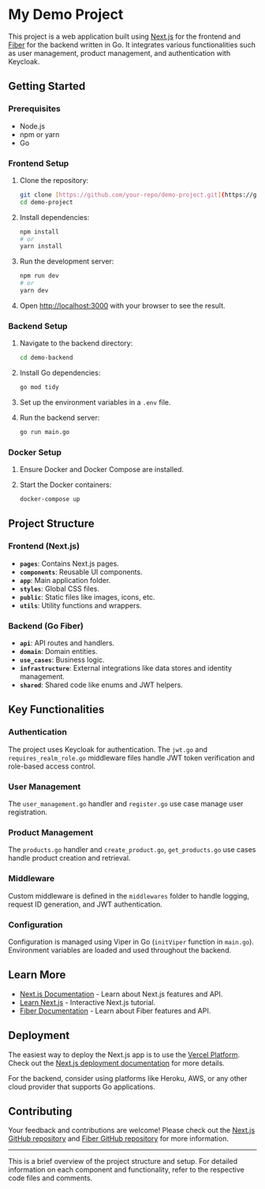 # My Demo Project

This project is a web application built using [Next.js](https://nextjs.org/) for the frontend and [Fiber](https://gofiber.io/) for the backend written in Go. It integrates various functionalities such as user management, product management, and authentication with Keycloak.

## Getting Started

### Prerequisites

- Node.js
- npm or yarn
- Go

### Frontend Setup

1. Clone the repository:
   ```bash
   git clone [https://github.com/your-repo/demo-project.git](https://github.com/vishalbansal28/nextjs-go-fiber)
   cd demo-project
   ```

2. Install dependencies:
   ```bash
   npm install
   # or
   yarn install
   ```

3. Run the development server:
   ```bash
   npm run dev
   # or
   yarn dev
   ```

4. Open [http://localhost:3000](http://localhost:3000) with your browser to see the result.

### Backend Setup

1. Navigate to the backend directory:
   ```bash
   cd demo-backend
   ```

2. Install Go dependencies:
   ```bash
   go mod tidy
   ```

3. Set up the environment variables in a `.env` file.

4. Run the backend server:
   ```bash
   go run main.go
   ```

### Docker Setup

1. Ensure Docker and Docker Compose are installed.

2. Start the Docker containers:
   ```bash
   docker-compose up
   ```

## Project Structure

### Frontend (Next.js)

- **`pages`**: Contains Next.js pages.
- **`components`**: Reusable UI components.
- **`app`**: Main application folder.
- **`styles`**: Global CSS files.
- **`public`**: Static files like images, icons, etc.
- **`utils`**: Utility functions and wrappers.

### Backend (Go Fiber)

- **`api`**: API routes and handlers.
- **`domain`**: Domain entities.
- **`use_cases`**: Business logic.
- **`infrastructure`**: External integrations like data stores and identity management.
- **`shared`**: Shared code like enums and JWT helpers.

## Key Functionalities

### Authentication

The project uses Keycloak for authentication. The `jwt.go` and `requires_realm_role.go` middleware files handle JWT token verification and role-based access control.

### User Management

The `user_management.go` handler and `register.go` use case manage user registration.

### Product Management

The `products.go` handler and `create_product.go`, `get_products.go` use cases handle product creation and retrieval.

### Middleware

Custom middleware is defined in the `middlewares` folder to handle logging, request ID generation, and JWT authentication.

### Configuration

Configuration is managed using Viper in Go (`initViper` function in `main.go`). Environment variables are loaded and used throughout the backend.

## Learn More

- [Next.js Documentation](https://nextjs.org/docs) - Learn about Next.js features and API.
- [Learn Next.js](https://nextjs.org/learn) - Interactive Next.js tutorial.
- [Fiber Documentation](https://docs.gofiber.io/) - Learn about Fiber features and API.

## Deployment

The easiest way to deploy the Next.js app is to use the [Vercel Platform](https://vercel.com/). Check out the [Next.js deployment documentation](https://nextjs.org/docs/deployment) for more details.

For the backend, consider using platforms like Heroku, AWS, or any other cloud provider that supports Go applications.

## Contributing

Your feedback and contributions are welcome! Please check out the [Next.js GitHub repository](https://github.com/vercel/next.js/) and [Fiber GitHub repository](https://github.com/gofiber/fiber) for more information.

---

This is a brief overview of the project structure and setup. For detailed information on each component and functionality, refer to the respective code files and comments.
